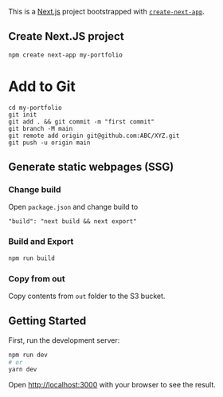 This is a [Next.js](https://nextjs.org/) project bootstrapped with [`create-next-app`](https://github.com/vercel/next.js/tree/canary/packages/create-next-app).

## Create Next.JS project
```
npm create next-app my-portfolio
```

# Add to Git
```
cd my-portfolio
git init 
git add . && git commit -m "first commit" 
git branch -M main 
git remote add origin git@github.com:ABC/XYZ.git 
git push -u origin main
```

## Generate static webpages (SSG)
### Change build
Open `package.json`
and change build to 
```
"build": "next build && next export"
```
### Build and Export
```bash
npm run build
```
### Copy from out
Copy contents from `out` folder to the S3 bucket. 


## Getting Started

First, run the development server:

```bash
npm run dev
# or
yarn dev
```

Open [http://localhost:3000](http://localhost:3000) with your browser to see the result.
